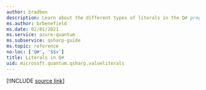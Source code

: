 ```yaml
---
author: bradben
description: Learn about the different types of literals in the Q# programming language.
ms.author: brbenefield
ms.date: 02/01/2021
ms.service: azure-quantum
ms.subservice: qsharp-guide
ms.topic: reference
no-loc: ['Q#', '$$v']
title: Literals in Q#
uid: microsoft.quantum.qsharp.valueliterals
---
```


<!---
# Literals in Q#
-->

[!INCLUDE [source link](~/includes/qsharp-language/Specifications/Language/3_Expressions/ValueLiterals.md)]